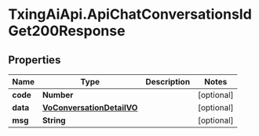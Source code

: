 # TxingAiApi.ApiChatConversationsIdGet200Response

## Properties

Name | Type | Description | Notes
------------ | ------------- | ------------- | -------------
**code** | **Number** |  | [optional] 
**data** | [**VoConversationDetailVO**](VoConversationDetailVO.md) |  | [optional] 
**msg** | **String** |  | [optional] 


